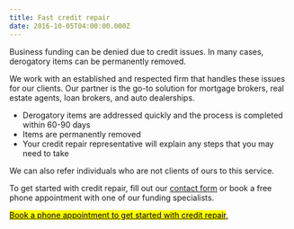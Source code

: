 ```yaml
---
title: Fast credit repair
date: 2016-10-05T04:00:00.000Z
---
```

Business funding can be denied due to credit issues. In many cases, derogatory items can be permanently removed. 

We work with an established and respected firm that handles these issues for our clients. Our partner is the go-to solution for mortgage brokers, real estate agents, loan brokers, and auto dealerships. 

* Derogatory items are addressed quickly and the process is completed within 60-90 days
* Items are permanently removed 
* Your credit repair representative will explain any steps that you may need to take

We can also refer individuals who are not clients of ours to this service.

To get started with credit repair, fill out our [contact form](/contact/) or book a free phone appointment with one of our funding specialists. 

<!-- Calendly link widget begin -->

<link href="https://assets.calendly.com/assets/external/widget.css" rel="stylesheet">
<script src="https://assets.calendly.com/assets/external/widget.js" type="text/javascript"></script>
<a href="" onclick="Calendly.initPopupWidget({url: 'https://calendly.com/spearfish/consultation'});return false;"><mark>	Book a phone appointment to get started with credit repair</mark>.</a>
<!-- Calendly link widget end -->
